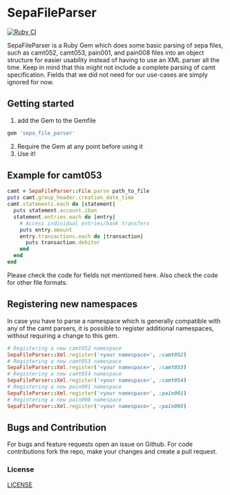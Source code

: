 # SepaFileParser

[![Ruby CI](https://github.com/viafintech/sepa_file_parser/actions/workflows/test.yml/badge.svg)](https://github.com/viafintech/sepa_file_parser/actions/workflows/test.yml)

SepaFileParser is a Ruby Gem which does some basic parsing of sepa files, such as camt052, camt053, pain001, and pain008 files into an object
structure for easier usability instead of having to use an XML parser all the time.
Keep in mind that this might not include a complete parsing of camt specification.
Fields that we did not need for our use-cases are simply ignored for now.

## Getting started

1. add the Gem to the Gemfile

```ruby
gem 'sepa_file_parser'
```

2. Require the Gem at any point before using it
3. Use it!

## Example for camt053
```ruby
camt = SepaFileParser::File.parse path_to_file
puts camt.group_header.creation_date_time
camt.statements.each do |statement|
  puts statement.account.iban
  statement.entries.each do |entry|
    # Access individual entries/bank transfers
    puts entry.amount
    entry.transactions.each do |transaction|
      puts transaction.debitor
    end
  end
end
```

Please check the code for fields not mentioned here.
Also check the code for other file formats.

## Registering new namespaces
In case you have to parse a namespace which is generally compatible with any of the camt parsers, it is possible to register additional namespaces, without requiring a change to this gem.
```ruby
# Registering a new camt052 namespace
SepaFileParser::Xml.register('<your namespace>', :camt052)
# Registering a new camt053 namespace
SepaFileParser::Xml.register('<your namespace>', :camt053)
# Registering a new camt054 namespace
SepaFileParser::Xml.register('<your namespace>', :camt054)
# Registering a new pain001 namespace
SepaFileParser::Xml.register('<your namespace>', :pain001)
# Registering a new pain008 namespace
SepaFileParser::Xml.register('<your namespace>', :pain008)
```

## Bugs and Contribution
For bugs and feature requests open an issue on Github. For code contributions fork the repo, make your changes and create a pull request.

### License
[LICENSE](LICENSE)
